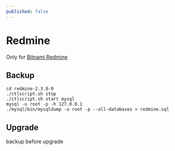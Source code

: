 ```yaml
---
published: false
---
```


# Redmine
Only for [Bitnami Redmine](https://bitnami.com/stack/redmine)

## Backup

    cd redmine-2.3.0-0
    ./ctlscript.sh stop
    ./ctlscript.sh start mysql
    mysql -u root -p -h 127.0.0.1
    ./mysql/bin/mysqldump -u root -p --all-databases > redmine.sql
    
## Upgrade
backup before upgrade
